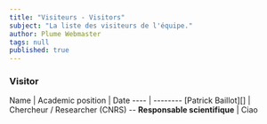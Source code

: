 ```yaml
---
title: "Visiteurs - Visitors"
subject: "La liste des visiteurs de l'équipe."
author: Plume Webmaster
tags: null
published: true
---
```


### Visitor


Name | Academic position | Date
---- | --------
[Patrick Baillot][]    | Chercheur / Researcher (CNRS) -- **Responsable scientifique** | Ciao
